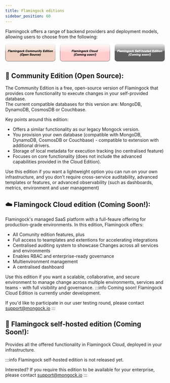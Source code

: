 ```yaml
---
title: Flamingock editions
sidebar_position: 60
---
```


Flamingock offers a range of backend providers and deployment models, allowing users to choose from the following: 

![](../../static/img/Diagrams-Editions.drawio.png)

## **🔹 Community Edition (Open Source):**
The Community Edition is a free, open-source version of Flamingock that provides core functionality to execute changes in your self-provided database.  
The current compatible databases for this version are: MongoDB, DynamoDB, CosmosDB or Couchbase. 

Key points around this edition:
- Offers a similar functionality as our legacy Mongock version.
- You provision your own database (compatible with MongoDB, DynamoDB, CosmosDB or Couchbase) - compatible to extension with additional drivers.
- Storage of local metadata for execution tracking (no centralised feature)
- Focuses on core functionality (does not include the advanced capabilities provided in the Cloud Edition).

Use this edition if you want a lightweight option you can run on your own infrastructure, and you don’t require cross-service auditability, advanced templates or features, or advanced observability (such as dashboards, metrics, environment and user management)


## **☁️ Flamingock Cloud edition (Coming Soon!):**

Flamingock's managed SaaS platform with a full-feaure offering for production-grade environments. In this edition, Flamingock offers:
- All Comunity edition features, plus
- Full access to teamplates and extentions for accelerating integrations
- Centralised auditing system to showcase Changes across all services and environments
- Enables RBAC and enterprise-ready governance 
- Multienvironment management
- A centralised dashboard 


Use this edition if you want a scalable, collaborative, and secure environment to manage change across multiple environments, services and teams - with full visibility and governance. 
:::info
Coming soon! Flamingock Cloud Edition is currently under development.

If you'd like to participate in our user testing round, please contact support@mongock.io 
:::


## **💎 Flamingock self-hosted edition (Coming Soon!):**
Provides all the offered functionality in Flamingock Cloud, deployed in your infrastructure. 

:::info
Flamingock self-hosted edition is not released yet. 

Interested? If you require this edition to be available for your enterprise, please contact support@mongock.io 
:::
